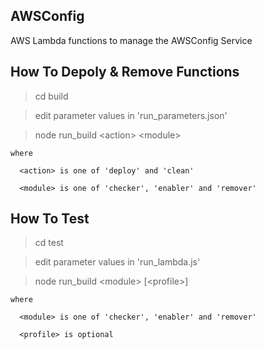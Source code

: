 
## AWSConfig

AWS Lambda functions to manage the AWSConfig Service


## How To Depoly & Remove Functions

  > cd build
  
  > edit parameter values in 'run_parameters.json'
  
  > node run_build \<action\> \<module\>
  
    where
    
      <action> is one of 'deploy' and 'clean'
      
      <module> is one of 'checker', 'enabler' and 'remover'


## How To Test

  > cd test
  
  > edit parameter values in 'run_lambda.js'
  
  > node run_build \<module\> [\<profile\>]
  
    where
    
      <module> is one of 'checker', 'enabler' and 'remover'
      
      <profile> is optional
